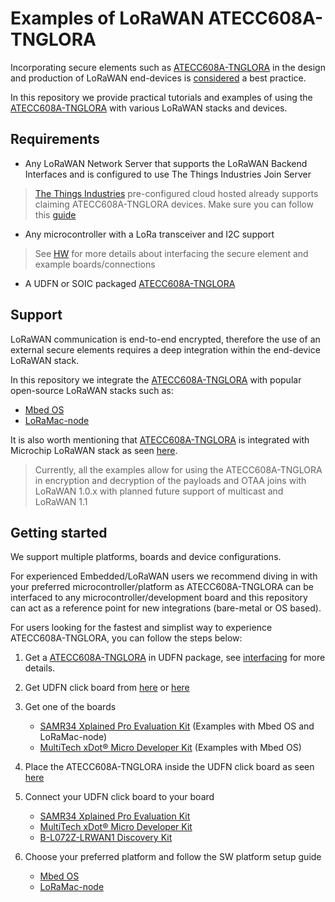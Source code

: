 # Examples of LoRaWAN ATECC608A-TNGLORA

Incorporating secure elements such as [ATECC608A-TNGLORA](https://www.microchip.com/wwwproducts/en/ATECC608A-TNGLORA) in the design and production of LoRaWAN end-devices is [considered](https://www.linkedin.com/pulse/securing-lorawan-secure-elements-johan-stokking/) a best practice.

In this repository we provide practical tutorials and examples of using the [ATECC608A-TNGLORA](https://www.microchip.com/wwwproducts/en/ATECC608A-TNGLORA) with various LoRaWAN stacks and devices.

## Requirements

- Any LoRaWAN Network Server that supports the LoRaWAN Backend Interfaces and is configured to use The Things Industries Join Server

> [The Things Industries](https://www.thethingsindustries.com/technology) pre-configured cloud hosted already supports claiming ATECC608A-TNGLORA devices. Make sure you can follow this [guide](https://thethingsindustries.com/docs/devices/claim-atecc608a)

- Any microcontroller with a LoRa transceiver and I2C support

> See [HW](./HW) for more details about interfacing the secure element and example boards/connections

- A UDFN or SOIC packaged [ATECC608A-TNGLORA](https://www.microchip.com/wwwproducts/en/ATECC608A-TNGLORA)

## Support
LoRaWAN communication is end-to-end encrypted, therefore the use of an external secure elements requires a deep integration within the end-device LoRaWAN stack.

In this repository we integrate the [ATECC608A-TNGLORA](https://www.microchip.com/wwwproducts/en/ATECC608A-TNGLORA) with popular open-source LoRaWAN stacks such as:

- [Mbed OS](https://github.com/ARMmbed/mbed-os)
- [LoRaMac-node](https://github.com/Lora-net/LoRaMac-node)

It is also worth mentioning that [ATECC608A-TNGLORA](https://www.microchip.com/wwwproducts/en/ATECC608A-TNGLORA) is integrated with Microchip LoRaWAN stack as seen [here](https://github.com/MicrochipTech/cryptoauthlib/wiki/TTN-Getting-Started).

> Currently, all the examples allow for using the ATECC608A-TNGLORA in encryption and decryption of the payloads and OTAA joins with LoRaWAN 1.0.x with planned future support of multicast and LoRaWAN 1.1

## Getting started
We support multiple platforms, boards and device configurations.

For experienced Embedded/LoRaWAN users we recommend diving in with your preferred microcontroller/platform as ATECC608A-TNGLORA can be interfaced to any microcontroller/development board and this repository can act as a reference point for new integrations (bare-metal or OS based).

For users looking for the fastest and simplist way to experience ATECC608A-TNGLORA, you can follow the steps below:

1. Get a [ATECC608A-TNGLORA](https://www.microchip.com/wwwproducts/en/ATECC608A-TNGLORA) in UDFN package, see [interfacing](./HW/interfacing.md) for more details.

2. Get UDFN click board from [here](https://www.microchip.com/DevelopmentTools/ProductDetails/AT88CKSCKTUDFN-XPRO) or [here](https://www.mikroe.com/secure-udfn-click)

3. Get one of the boards
	- [SAMR34 Xplained Pro Evaluation Kit](https://www.microchip.com/DevelopmentTools/ProductDetails/dm320111) (Examples with Mbed OS and LoRaMac-node)
 	- [MultiTech xDot® Micro Developer Kit](https://www.multitech.com/brands/micro-xdot-devkit) (Examples with Mbed OS)

4. Place the ATECC608A-TNGLORA inside the UDFN click board as seen [here](./HW/interfacing.md#how-to-use)

5. Connect your UDFN click board to your board
	- [SAMR34 Xplained Pro Evaluation Kit](./HW/samr34_xplained.md)
	- [MultiTech xDot® Micro Developer Kit](./HW/xdot.md)
	- [B-L072Z-LRWAN1 Discovery Kit](./HW/disco-l072cz.md)

6. Choose your preferred platform and follow the SW platform setup guide
	- [Mbed OS](./mbed-os/README.md)
	- [LoRaMac-node](./LoRaMac-node/README.md)
